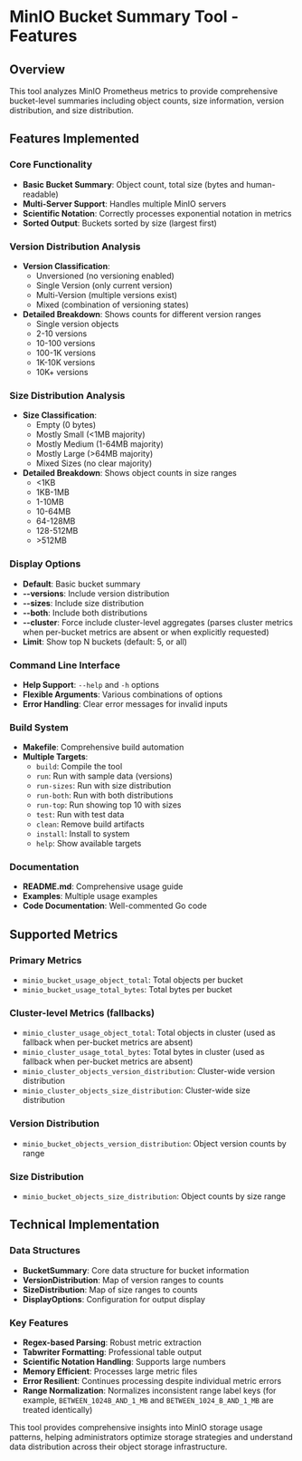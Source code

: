 # MinIO Bucket Summary Tool - Features

## Overview
This tool analyzes MinIO Prometheus metrics to provide comprehensive bucket-level summaries including object counts, size information, version distribution, and size distribution.

## Features Implemented

### Core Functionality
- **Basic Bucket Summary**: Object count, total size (bytes and human-readable)
- **Multi-Server Support**: Handles multiple MinIO servers
- **Scientific Notation**: Correctly processes exponential notation in metrics
- **Sorted Output**: Buckets sorted by size (largest first)

### Version Distribution Analysis
- **Version Classification**: 
  - Unversioned (no versioning enabled)
  - Single Version (only current version)
  - Multi-Version (multiple versions exist)
  - Mixed (combination of versioning states)
- **Detailed Breakdown**: Shows counts for different version ranges
  - Single version objects
  - 2-10 versions
  - 10-100 versions
  - 100-1K versions
  - 1K-10K versions
  - 10K+ versions

### Size Distribution Analysis
- **Size Classification**:
  - Empty (0 bytes)
  - Mostly Small (<1MB majority)
  - Mostly Medium (1-64MB majority)
  - Mostly Large (>64MB majority)
  - Mixed Sizes (no clear majority)
- **Detailed Breakdown**: Shows object counts in size ranges
  - <1KB
  - 1KB-1MB
  - 1-10MB
  - 10-64MB
  - 64-128MB
  - 128-512MB
  - \>512MB

### Display Options
- **Default**: Basic bucket summary
- **--versions**: Include version distribution
- **--sizes**: Include size distribution
- **--both**: Include both distributions
 - **--cluster**: Force include cluster-level aggregates (parses cluster metrics when per-bucket metrics are absent or when explicitly requested)
- **Limit**: Show top N buckets (default: 5, or all)

### Command Line Interface
- **Help Support**: `--help` and `-h` options
- **Flexible Arguments**: Various combinations of options
- **Error Handling**: Clear error messages for invalid inputs

### Build System
- **Makefile**: Comprehensive build automation
- **Multiple Targets**:
  - `build`: Compile the tool
  - `run`: Run with sample data (versions)
  - `run-sizes`: Run with size distribution
  - `run-both`: Run with both distributions
  - `run-top`: Run showing top 10 with sizes
  - `test`: Run with test data
  - `clean`: Remove build artifacts
  - `install`: Install to system
  - `help`: Show available targets

### Documentation
- **README.md**: Comprehensive usage guide
- **Examples**: Multiple usage examples
- **Code Documentation**: Well-commented Go code

## Supported Metrics

### Primary Metrics
- `minio_bucket_usage_object_total`: Total objects per bucket
- `minio_bucket_usage_total_bytes`: Total bytes per bucket

### Cluster-level Metrics (fallbacks)
- `minio_cluster_usage_object_total`: Total objects in cluster (used as fallback when per-bucket metrics are absent)
- `minio_cluster_usage_total_bytes`: Total bytes in cluster (used as fallback when per-bucket metrics are absent)
- `minio_cluster_objects_version_distribution`: Cluster-wide version distribution
- `minio_cluster_objects_size_distribution`: Cluster-wide size distribution

### Version Distribution
- `minio_bucket_objects_version_distribution`: Object version counts by range

### Size Distribution
- `minio_bucket_objects_size_distribution`: Object counts by size range

## Technical Implementation

### Data Structures
- **BucketSummary**: Core data structure for bucket information
- **VersionDistribution**: Map of version ranges to counts
- **SizeDistribution**: Map of size ranges to counts
- **DisplayOptions**: Configuration for output display

### Key Features
- **Regex-based Parsing**: Robust metric extraction
- **Tabwriter Formatting**: Professional table output
- **Scientific Notation Handling**: Supports large numbers
- **Memory Efficient**: Processes large metric files
- **Error Resilient**: Continues processing despite individual metric errors
 - **Range Normalization**: Normalizes inconsistent range label keys (for example, `BETWEEN_1024B_AND_1_MB` and `BETWEEN_1024_B_AND_1_MB` are treated identically)


This tool provides comprehensive insights into MinIO storage usage patterns, helping administrators optimize storage strategies and understand data distribution across their object storage infrastructure.
